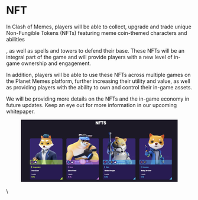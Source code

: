 # NFT

In Clash of Memes, players will be able to collect, upgrade and trade unique Non-Fungible Tokens (NFTs) featuring meme coin-themed characters and abilities





, as well as spells and towers to defend their base. These NFTs will be an integral part of the game and will provide players with a new level of in-game ownership and engagement.

In addition, players will be able to use these NFTs across multiple games on the Planet Memes platform, further increasing their utility and value, as well as providing players with the ability to own and control their in-game assets.

We will be providing more details on the NFTs and the in-game economy in future updates. Keep an eye out for more information in our upcoming whitepaper.

<figure><img src="../../../../.gitbook/assets/Screen Shot 2023-01-16 at 3.46.52 AM.png" alt=""><figcaption></figcaption></figure>

\


